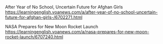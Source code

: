 After Year of No School, Uncertain Future for Afghan Girls https://learningenglish.voanews.com/a/after-year-of-no-school-uncertain-future-for-afghan-girls-/6702271.html 

NASA Prepares for New Moon Rocket Launch https://learningenglish.voanews.com/a/nasa-prepares-for-new-moon-rocket-launch/6707240.html

